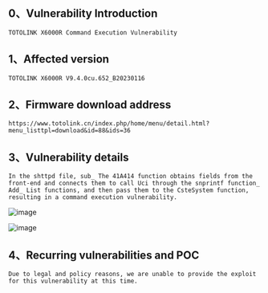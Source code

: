 ## 0、Vulnerability Introduction

```
TOTOLINK X6000R Command Execution Vulnerability
```

## 1、Affected version

```
TOTOLINK X6000R V9.4.0cu.652_B20230116
```

## 2、Firmware download address

```
https://www.totolink.cn/index.php/home/menu/detail.html?menu_listtpl=download&id=88&ids=36
```

## 3、Vulnerability details

```
In the shttpd file, sub_ The 41A414 function obtains fields from the front-end and connects them to call Uci through the snprintf function_ Add_ List functions, and then pass them to the CsteSystem function, resulting in a command execution vulnerability.
```

![image](https://github.com/XYIYM/Digging/blob/main/TOTOLINK/X6000R/12/upload/image-20231018114544336.png)

![image](https://github.com/XYIYM/Digging/blob/main/TOTOLINK/X6000R/12/upload/image-20231018114610759.png)

## 4、Recurring vulnerabilities and POC

```
Due to legal and policy reasons, we are unable to provide the exploit for this vulnerability at this time.
```
